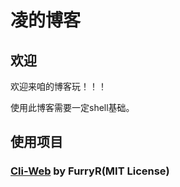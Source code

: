 # 凌的博客
## 欢迎
欢迎来咱的博客玩！！！

使用此博客需要一定shell基础。

## 使用项目
### [Cli-Web](https://github.com/FurryR/cli-web) by FurryR(MIT License)
